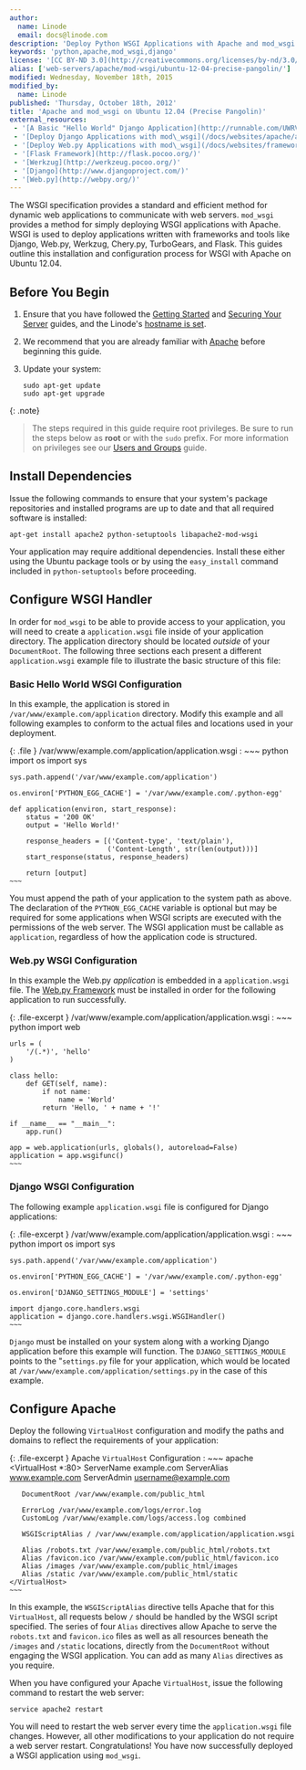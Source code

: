 ```yaml
---
author:
  name: Linode
  email: docs@linode.com
description: 'Deploy Python WSGI Applications with Apache and mod_wsgi.'
keywords: 'python,apache,mod_wsgi,django'
license: '[CC BY-ND 3.0](http://creativecommons.org/licenses/by-nd/3.0/us/)'
alias: ['web-servers/apache/mod-wsgi/ubuntu-12-04-precise-pangolin/']
modified: Wednesday, November 18th, 2015
modified_by:
  name: Linode
published: 'Thursday, October 18th, 2012'
title: 'Apache and mod_wsgi on Ubuntu 12.04 (Precise Pangolin)'
external_resources:
 - '[A Basic "Hello World" Django Application](http://runnable.com/UWRVp6lLuONCAABD/hello-world-in-django-for-python)'
 - '[Deploy Django Applications with mod\_wsgi](/docs/websites/apache/apache-and-modwsgi-on-ubuntu-12-04-precise-pangolin)'
 - '[Deploy Web.py Applications with mod\_wsgi](/docs/websites/frameworks/webpy-on-ubuntu-12-04-precise-pangolin/)'
 - '[Flask Framework](http://flask.pocoo.org/)'
 - '[Werkzug](http://werkzeug.pocoo.org/)'
 - '[Django](http://www.djangoproject.com/)'
 - '[Web.py](http://webpy.org/)'
---
```


The WSGI specification provides a standard and efficient method for dynamic web applications to communicate with web servers. `mod_wsgi` provides a method for simply deploying WSGI applications with Apache. WSGI is used to deploy applications written with frameworks and tools like Django, Web.py, Werkzug, Chery.py, TurboGears, and Flask. This guides outline this installation and configuration process for WSGI with Apache on Ubuntu 12.04.

## Before You Begin
 
1.  Ensure that you have followed the [Getting Started](/docs/getting-started) and [Securing Your Server](/docs/security/securing-your-server) guides, and the Linode's [hostname is set](/docs/getting-started#setting-the-hostname).

2.  We recommend that you are already familiar with [Apache](/docs/websites/apache/how-to-install-and-configure-apache-2-web-server-on-ubuntu-12-04-lts-precise-pangolin) before beginning this guide.

3.  Update your system:

        sudo apt-get update
        sudo apt-get upgrade

{: .note}
>
>The steps required in this guide require root privileges. Be sure to run the steps below as **root** or with the `sudo` prefix. For more information on privileges see our [Users and Groups](/docs/tools-reference/linux-users-and-groups) guide.

## Install Dependencies

Issue the following commands to ensure that your system's package repositories and installed programs are up to date and that all required software is installed:

    apt-get install apache2 python-setuptools libapache2-mod-wsgi

Your application may require additional dependencies. Install these either using the Ubuntu package tools or by using the `easy_install` command included in `python-setuptools` before proceeding.

## Configure WSGI Handler

In order for `mod_wsgi` to be able to provide access to your application, you will need to create a `application.wsgi` file inside of your application directory. The application directory should be located *outside* of your `DocumentRoot`. The following three sections each present a different `application.wsgi` example file to illustrate the basic structure of this file:

### Basic Hello World WSGI Configuration

In this example, the application is stored in `/var/www/example.com/application` directory. Modify this example and all following examples to conform to the actual files and locations used in your deployment.

{: .file }
/var/www/example.com/application/application.wsgi
:   ~~~ python
    import os
    import sys

    sys.path.append('/var/www/example.com/application')

    os.environ['PYTHON_EGG_CACHE'] = '/var/www/example.com/.python-egg'

    def application(environ, start_response):
        status = '200 OK'
        output = 'Hello World!'

        response_headers = [('Content-type', 'text/plain'),
                            ('Content-Length', str(len(output)))]
        start_response(status, response_headers)

        return [output]
    ~~~

You must append the path of your application to the system path as above. The declaration of the `PYTHON_EGG_CACHE` variable is optional but may be required for some applications when WSGI scripts are executed with the permissions of the web server. The WSGI application must be callable as `application`, regardless of how the application code is structured.

### Web.py WSGI Configuration

In this example the Web.py *application* is embedded in a `application.wsgi` file. The [Web.py Framework](/docs/websites/frameworks/webpy-on-ubuntu-12-04-precise-pangolin/) must be installed in order for the following application to run successfully.

{: .file-excerpt }
/var/www/example.com/application/application.wsgi
:   ~~~ python
    import web

    urls = (
        '/(.*)', 'hello'
    )

    class hello:        
        def GET(self, name):
            if not name: 
                name = 'World'
            return 'Hello, ' + name + '!'

    if __name__ == "__main__":
        app.run()

    app = web.application(urls, globals(), autoreload=False)
    application = app.wsgifunc()
    ~~~

### Django WSGI Configuration

The following example `application.wsgi` file is configured for Django applications:

{: .file-excerpt }
/var/www/example.com/application/application.wsgi
:   ~~~ python
    import os
    import sys

    sys.path.append('/var/www/example.com/application')

    os.environ['PYTHON_EGG_CACHE'] = '/var/www/example.com/.python-egg'

    os.environ['DJANGO_SETTINGS_MODULE'] = 'settings'

    import django.core.handlers.wsgi
    application = django.core.handlers.wsgi.WSGIHandler()
    ~~~

`Django` must be installed on your system along with a working Django application before this example will function. The `DJANGO_SETTINGS_MODULE` points to the "`settings.py` file for your application, which would be located at `/var/www/example.com/application/settings.py` in the case of this example.

## Configure Apache

Deploy the following `VirtualHost` configuration and modify the paths and domains to reflect the requirements of your application:

{: .file-excerpt }
Apache `VirtualHost` Configuration
:   ~~~ apache
    <VirtualHost *:80>
       ServerName example.com
       ServerAlias www.example.com
       ServerAdmin username@example.com

       DocumentRoot /var/www/example.com/public_html

       ErrorLog /var/www/example.com/logs/error.log 
       CustomLog /var/www/example.com/logs/access.log combined

       WSGIScriptAlias / /var/www/example.com/application/application.wsgi

       Alias /robots.txt /var/www/example.com/public_html/robots.txt
       Alias /favicon.ico /var/www/example.com/public_html/favicon.ico
       Alias /images /var/www/example.com/public_html/images 
       Alias /static /var/www/example.com/public_html/static
    </VirtualHost>
    ~~~

In this example, the `WSGIScriptAlias` directive tells Apache that for this `VirtualHost`, all requests below `/` should be handled by the WSGI script specified. The series of four `Alias` directives allow Apache to serve the `robots.txt` and `favicon.ico` files as well as all resources beneath the `/images` and `/static` locations, directly from the `DocumentRoot` without engaging the WSGI application. You can add as many `Alias` directives as you require.

When you have configured your Apache `VirtualHost`, issue the following command to restart the web server:

    service apache2 restart

You will need to restart the web server every time the `application.wsgi` file changes. However, all other modifications to your application do not require a web server restart. Congratulations! You have now successfully deployed a WSGI application using `mod_wsgi`.